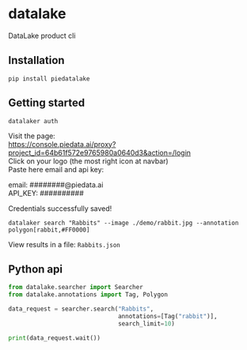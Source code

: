 # datalake
DataLake product cli  
  
## Installation  
`pip install piedatalake`  
  
## Getting started  
`datalaker auth`    

Visit the page:  
https://console.piedata.ai/proxy?project_id=64b61f572e9765980a0640d3&action=/login  
Click on your logo (the most right icon at navbar)  
Paste here email and api key:  
  
email: ########@piedata.ai  
API_KEY: ##########  

Credentials successfully saved!  

`datalaker search "Rabbits" --image ./demo/rabbit.jpg --annotation polygon[rabbit,#FF0000]`  

View results in a file: `Rabbits.json`  


## Python api  

```python
from datalake.searcher import Searcher
from datalake.annotations import Tag, Polygon

data_request = searcher.search("Rabbits",
                               annotations=[Tag("rabbit")],
                               search_limit=10)

print(data_request.wait())
```

